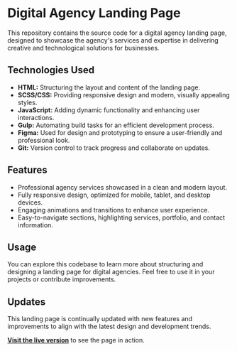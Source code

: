 # Digital Agency Landing Page

This repository contains the source code for a digital agency landing page, designed to showcase the agency's services and expertise in delivering creative and technological solutions for businesses.

## Technologies Used

- **HTML:** Structuring the layout and content of the landing page.
- **SCSS/CSS:** Providing responsive design and modern, visually appealing styles.
- **JavaScript:** Adding dynamic functionality and enhancing user interactions.
- **Gulp:** Automating build tasks for an efficient development process.
- **Figma:** Used for design and prototyping to ensure a user-friendly and professional look.
- **Git:** Version control to track progress and collaborate on updates.

## Features

- Professional agency services showcased in a clean and modern layout.
- Fully responsive design, optimized for mobile, tablet, and desktop devices.
- Engaging animations and transitions to enhance user experience.
- Easy-to-navigate sections, highlighting services, portfolio, and contact information.

## Usage

You can explore this codebase to learn more about structuring and designing a landing page for digital agencies. Feel free to use it in your projects or contribute improvements.

## Updates

This landing page is continually updated with new features and improvements to align with the latest design and development trends.

[**Visit the live version**](https://dimaa21@github.io/website-digital-agency) to see the page in action.
